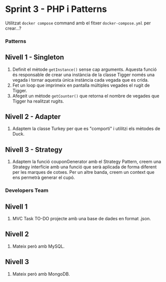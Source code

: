 # Sprint 3 - PHP i Patterns
Utilitzat `docker compose` command amb el fitxer `docker-compose.yml` per crear...?

### Patterns
## Nivell 1 - Singleton
1) Definit el mètode `getInstance()` sense cap arguments. Aquesta funció és responsable de crear una instància de la classe Tigger només una vegada i tornar aquesta única instància cada vegada que es crida.
2) Fet un loop que imprimeix en pantalla múltiples vegades el rugit de Tigger.
3) Afegeit un mètode `getCounter()` que retorna el nombre de vegades que Tigger ha realitzat rugits.

## Nivell 2 - Adapter
1) Adaptem la classe Turkey per que es "comporti" i utilitzi els mètodes de Duck.

## Nivell 3 - Strategy
1) Adaptem la funció couponGenerator amb el Strategy Pattern, creem una Strategy interfície amb una funció que serà aplicada de forma diferent per les marques de cotxes. Per un altre banda, creem un context que ens permetrà generar el cupó.

### Developers Team
## Nivell 1
1) MVC Task TO-DO projecte amb una base de dades en format .json.

## Nivell 2
1) Mateix però amb MySQL.

## Nivell 3
1) Mateix però amb MongoDB.